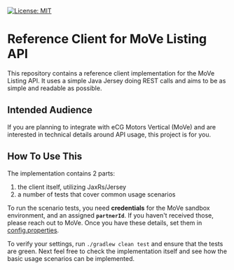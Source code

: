 [![License: MIT](https://img.shields.io/badge/License-MIT-yellow.svg)](https://opensource.org/licenses/MIT)

# Reference Client for MoVe Listing API

This repository contains a reference client implementation for the MoVe Listing API. It uses a simple Java Jersey doing REST calls and aims to be as simple and readable as possible.  

## Intended Audience

If you are planning to integrate with eCG Motors Vertical (MoVe) and are interested in technical details around API usage, this project is for you.

## How To Use This

The implementation contains 2 parts:

1) the client itself, utilizing JaxRs/Jersey
1) a number of tests that cover common usage scenarios

To run the scenario tests, you need **credentials** for the MoVe sandbox environment, and an assigned **`partnerId`**. If you haven't received those, please reach out to MoVe.
Once you have these details, set them in [config.properties](src/test/resources/config.properties).

To verify your settings, run `./gradlew clean test` and ensure that the tests are green. Next feel free to check the implementation itself and see how the basic usage scenarios can be implemented.
